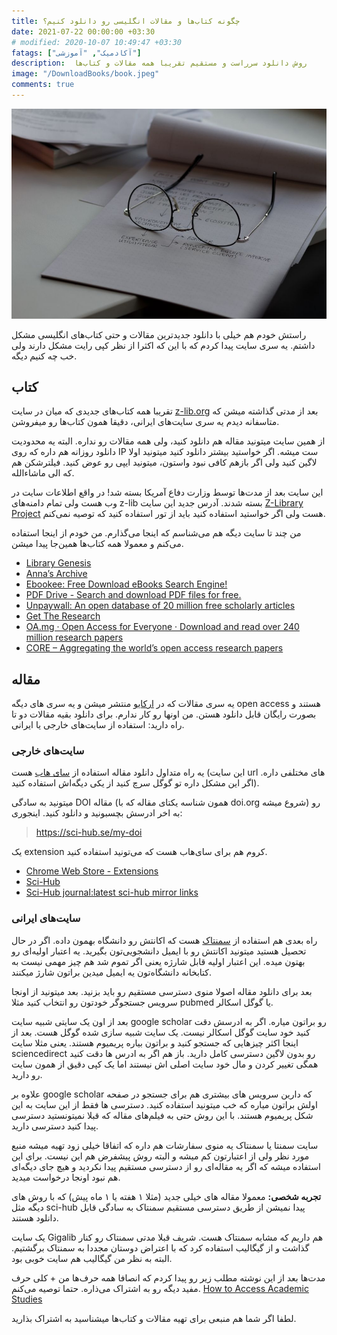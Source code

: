 ```yaml
---
title: چگونه کتاب‌ها و مقالات انگلیسی رو دانلود کنیم؟ 
date: 2021-07-22 00:00:00 +03:30
# modified: 2020-10-07 10:49:47 +03:30
fatags: ["آکادمیک", "آموزشی"]
description:  روش دانلود سرراست و مستقیم تقریبا همه مقالات و کتاب‌ها
image: "/DownloadBooks/book.jpeg"
comments: true
---
```



![](book.jpeg)

راستش خودم هم خیلی با دانلود جدیدترین مقالات و حتی کتاب‌های انگلیسی مشکل داشتم. یه سری سایت پیدا کردم که با این که اکثرا از نظر کپی رایت مشکل دارند ولی خب چه کنیم دیگه. 

## کتاب
تقریبا همه کتاب‌های جدیدی که میان در سایت [z-lib.org](https://z-lib.org/) بعد از مدتی گذاشته میشن که متاسفانه دیدم یه سری سایت‌های ایرانی، دقیقا همون کتاب‌ها رو میفروشن. 

از همین سایت میتونید مقاله هم دانلود کنید، ولی همه مقالات رو نداره. البته یه محدودیت دانلود روزانه هم داره که روی IP ست میشه. اگر خواستید بیشتر دانلود کنید میتونید اولا لاگین کنید ولی اگر بازهم کافی نبود واستون، میتونید ایپی رو عوض کنید. فیلترشکن هم که الی ماشاءالله.

این سایت بعد از مدت‌ها توسط وزارت دفاع آمریکا بسته شد! در واقع اطلاعات سایت در وب هست ولی تمام دامنه‌های z-lib بسته شدند. آدرس جدید این سایت [Z-Library Project](https://singlelogin.me/) هست ولی اگر خواستید استفاده کنید باید از تور استفاده کنید که توصیه نمی‌کنم. 

من چند تا سایت دیگه هم می‌شناسم که اینجا می‌گذارم. من خودم از اینجا استفاده می‌کنم و معمولا همه کتاب‌ها همین‌جا پیدا میشن. 
- [Library Genesis](https://libgen.is/)
- [Anna’s Archive](https://www.annas-archive.org/)
- [Ebookee: Free Download eBooks Search Engine!](https://ebookee.com/)
- [PDF Drive - Search and download PDF files for free.](http://www.pdfdrive.com/)
- [Unpaywall: An open database of 20 million free scholarly articles](https://unpaywall.org/)
- [Get The Research](http://GetTheResearch.org)
- [OA.mg · Open Access for Everyone · Download and read over 240 million research papers](http://OA.mg)
- [CORE – Aggregating the world’s open access research papers](http://core.ac.uk)
## مقاله
یه سری مقالات که در [ارکایو](https://arxiv.org/) منتشر میشن و یه سری های دیگه open access هستند و بصورت رایگان قابل دانلود هستن. من اونها رو کار ندارم. برای دانلود بقیه مقالات دو تا راه دارید: استفاده از سایت‌های خارجی یا ایرانی. 
### سایت‌های خارجی
یه راه متداول دانلود مقاله استفاده از [سای هاب](https://sci-hub.se/) هست (این سایت url های مختلفی داره. اگر این مشکل داره تو گوگل سرچ کنید از یکی دیگه‌اش استفاده کنید).

میتونید به سادگی DOI مقاله (همون شناسه یکتای مقاله که با doi.org شروع میشه) رو به اخر ادرسش بچسبونید و دانلود کنید. اینجوری:
> https://sci-hub.se/my-doi

یک extension کروم هم برای سای‌هاب هست که می‌تونید استفاده کنید. 
- [Chrome Web Store - Extensions](https://chrome.google.com/webstore/detail/sci-hub-x-now/gmmnidkpkgiohfdoenhpghbilmeeagjj)
- [Sci-Hub](https://sci-hub.hkvisa.net/)
- [Sci-Hub journal:latest sci-hub mirror links](http://sci-hub.wf)

### سایت‌های ایرانی
راه بعدی هم استفاده از [سمنتاک](https://semanta.ir/) هست که اکانتش رو دانشگاه بهمون داده. اگر در حال تحصیل هستید میتونید اکانتش رو با ایمیل دانشجویی‌تون بگیرید. یه اعتبار اولیه‌ای رو بهتون میده. این اعتبار اولیه قابل شارژه یعنی اگر تموم شد هم چیز مهمی نیست به کتابخانه دانشگاه‌تون یه ایمیل میدین براتون شارژ میکنند.

بعد برای دانلود مقاله اصولا منوی دسترسی مستقیم رو باید بزنید. بعد میتونید از اونجا سرویس جستجوگر خودتون رو انتخاب کنید مثلا pubmed یا گوگل اسکالر.

بعد از اون یک سایتی شبیه سایت google scholar رو براتون میاره. اگر به ادرسش دقت کنید خود سایت گوگل اسکالر نیست. یک سایت شبیه سازی شده گوگل هست. بعد از اینجا اکثر چیزهایی که جستجو کنید و براتون بیاره پریمیوم هستند. یعنی مثلا سایت sciencedirect رو بدون لاگین دسترسی کامل دارید. باز هم اگر به ادرس ها دقت کنید همگی تغییر کردن و مال خود سایت اصلی اش نیستند اما یک کپی دقیق از همون سایت رو دارید.

علاوه بر google scholar که دارین سرویس های بیشتری هم برای جستجو در صفحه اولش براتون میاره که خب میتونید استفاده کنید. دسترسی ها فقط از این سایت به این شکل پریمیوم هستند. با این روش حتی به فیلم‌های مقاله که قبلا نمیتونستید دسترسی پیدا کنید دسترسی دارید.

سایت سمنتا یا سمنتاک یه منوی سفارشات هم داره که اتفاقا خیلی زود تهیه میشه منبع مورد نظر ولی از اعتبارتون کم میشه و البته روش پیشفرض هم این نیست. برای این استفاده میشه که اگر یه مقاله‌ای رو از دسترسی مستقیم پیدا نکردید و هیچ جای دیگه‌ای هم نبود اونجا درخواست میدید.

**تجربه شخصی:** معمولا مقاله های خیلی جدید (مثلا ۱ هفته یا ۱ ماه پیش) که با روش های دیگه مثل sci-hub پیدا نمیشن از طریق دسترسی مستقیم سمنتاک به سادگی قابل دانلود هستند.

یک سایت Gigalib هم داریم که مشابه سمنتاک هست. شریف قبلا مدتی سمنتاک رو کنار گذاشت و از گیگالیب استفاده کرد که با اعتراض دوستان مجددا به سمنتاک برگشتیم. البته به نظر من گیگالیب هم سایت خوبی بود. 

مدت‌ها بعد از این نوشته مطلب زیر رو پیدا کردم که انصافا همه حرف‌ها من + کلی حرف مفید دیگه رو به اشتراک می‌ذاره. حتما توصیه می‌کنم.
[How to Access Academic Studies](https://blog.yaelwrites.com/how-to-bypass-paywalls-to-access-academic-studies/)

لطفا اگر شما هم منبعی برای تهیه مقالات و کتاب‌ها میشناسید به اشتراک بذارید.

